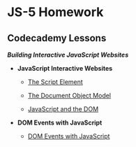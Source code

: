 # JS-5 Homework

## Codecademy Lessons

***Building Interactive JavaScript Websites***

* **JavaScript Interactive Websites**

  * [The Script Element](https://www.codecademy.com/courses/build-interactive-websites/lessons/script-element/exercises/script-element-intro)

  * [The Document Object Model](https://www.codecademy.com/courses/build-interactive-websites/lessons/intro-dom/resume)

  * [JavaScript and the DOM](https://www.codecademy.com/courses/build-interactive-websites/lessons/javascript-dom/resume)

* **DOM Events with JavaScript**

  * [DOM Events with JavaScript](https://www.codecademy.com/courses/build-interactive-websites/lessons/dom-events/resume)

